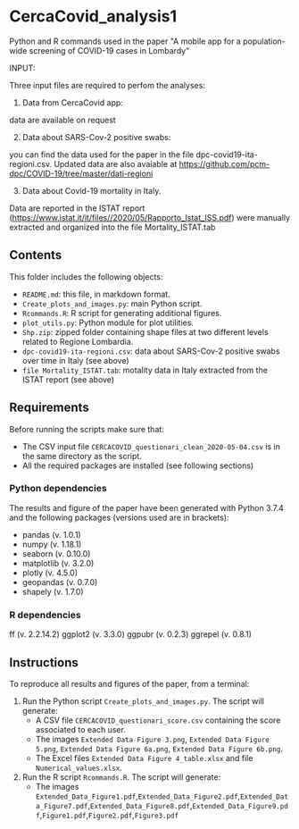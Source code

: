 # CercaCovid_analysis1
Python and R commands used in the paper "A mobile app for a population-wide screening of COVID-19 cases in Lombardy"

INPUT:

Three input files are required to perfom the analyses:

1. Data from CercaCovid app:

data are available on request

2. Data about SARS-Cov-2 positive swabs:

you can find the data used for the paper in the file dpc-covid19-ita-regioni.csv.
Updated data are also avaiable at https://github.com/pcm-dpc/COVID-19/tree/master/dati-regioni

3. Data about Covid-19 mortality in Italy.

Data are reported in the ISTAT report (https://www.istat.it/it/files//2020/05/Rapporto_Istat_ISS.pdf)
were manually extracted and organized into the file Mortality_ISTAT.tab 

## Contents

This folder includes the following objects:

- `README.md`: this file, in markdown format.
- `Create_plots_and_images.py`: main Python script.
- `Rcommands.R`: R script for generating additional figures.
- `plot_utils.py`: Python module for plot utilities.
- `Shp.zip`: zipped folder containing shape files at two different levels related to Regione Lombardia.
- `dpc-covid19-ita-regioni.csv`: data about SARS-Cov-2 positive swabs over time in Italy (see above)
- `file Mortality_ISTAT.tab`: motality data in Italy extracted from the ISTAT report (see above)

## Requirements

Before running the scripts make sure that:

- The CSV input file `CERCACOVID_questionari_clean_2020-05-04.csv` is in the same directory as the script.
- All the required packages are installed (see following sections)

### Python dependencies

The results and figure of the paper have been generated with Python 3.7.4 and the following packages (versions used are in brackets):

- pandas (v. 1.0.1)
- numpy (v. 1.18.1)
- seaborn (v. 0.10.0)
- matplotlib (v. 3.2.0)
- plotly (v. 4.5.0)
- geopandas (v. 0.7.0)
- shapely (v. 1.7.0)

### R dependencies

ff (v. 2.2.14.2)
ggplot2 (v. 3.3.0)
ggpubr (v. 0.2.3)
ggrepel (v. 0.8.1)

## Instructions

To reproduce all results and figures of the paper, from a terminal:

1. Run the Python script `Create_plots_and_images.py`. The script will generate:
    - A CSV file `CERCACOVID_questionari_score.csv` containing the score associated to each user.
    - The images `Extended Data Figure 3.png`, `Extended Data Figure 5.png`, `Extended Data Figure 6a.png`, `Extended Data Figure 6b.png`.
    - The Excel files `Extended Data Figure 4_table.xlsx` and file `Numerical_values.xlsx`.
2. Run the R script `Rcommands.R`. The script will generate:
    - The images `Extended_Data_Figure1.pdf`,`Extended_Data_Figure2.pdf`,`Extended_Data_Figure7.pdf`,`Extended_Data_Figure8.pdf`,`Extended_Data_Figure9.pdf`,`Figure1.pdf`,`Figure2.pdf`,`Figure3.pdf`


